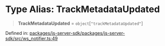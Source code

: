 # Type Alias: TrackMetadataUpdated

> **TrackMetadataUpdated** = `object`\[`"trackMetadataUpdated"`\]

Defined in: [packages/js-server-sdk/packages/js-server-sdk/src/ws\_notifier.ts:49](https://github.com/fishjam-cloud/js-server-sdk/blob/47c214593e589512a3ba31be9d92be66ca83da9a/packages/js-server-sdk/src/ws_notifier.ts#L49)
